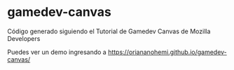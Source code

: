 # gamedev-canvas
Código generado siguiendo el Tutorial de Gamedev Canvas de Mozilla Developers

Puedes ver un demo ingresando a https://oriananohemi.github.io/gamedev-canvas/
